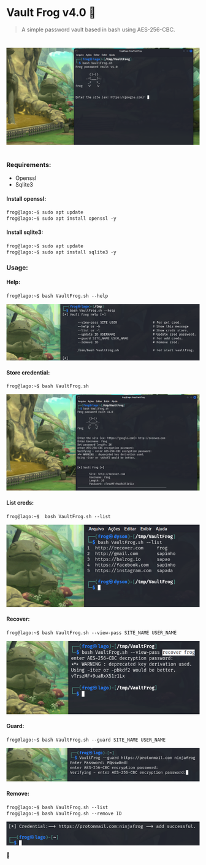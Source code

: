 # Vault Frog v4.0 :frog:  
> A simple password vault based in bash using AES-256-CBC.  
#  
[![Banner](img/00.png)](Banner)  
#  
### Requirements:  
 * Openssl
 * Sqlite3
#### Install openssl:  
```
frog@lago:~$ sudo apt update
frog@lago:~$ sudo apt install openssl -y
```
#### Install sqlite3:  
```
frog@lago:~$ sudo apt update
frog@lago:~$ sudo apt install sqlite3 -y
```
### Usage:  
#### Help:  
```
frog@lago:~$ bash VaultFrog.sh --help
```
[![Banner](img/01.png)](Help)  
#### Store credential:  
```
frog@lago:~$ bash VaultFrog.sh 
```
[![Banner](img/02.png)](Store)  
#### List creds:  
```
frog@lago:~$  bash VaultFrog.sh --list
```
[![Banner](img/04.png)](List)  
#### Recover:  
```
frog@lago:~$ bash VaultFrog.sh --view-pass SITE_NAME USER_NAME
```
[![Banner](img/03.png)](Recover)  
#### Guard:  
```
frog@lago:~$ bash VaultFrog.sh --guard SITE_NAME USER_NAME
```
[![Banner](img/05.png)](Guard)  
#### Remove:  
```
frog@lago:~$ bash VaultFrog.sh --list
frog@lago:~$ bash VaultFrog.sh --remove ID
```
[![Banner](img/06.png)](Remove)  

:frog:
